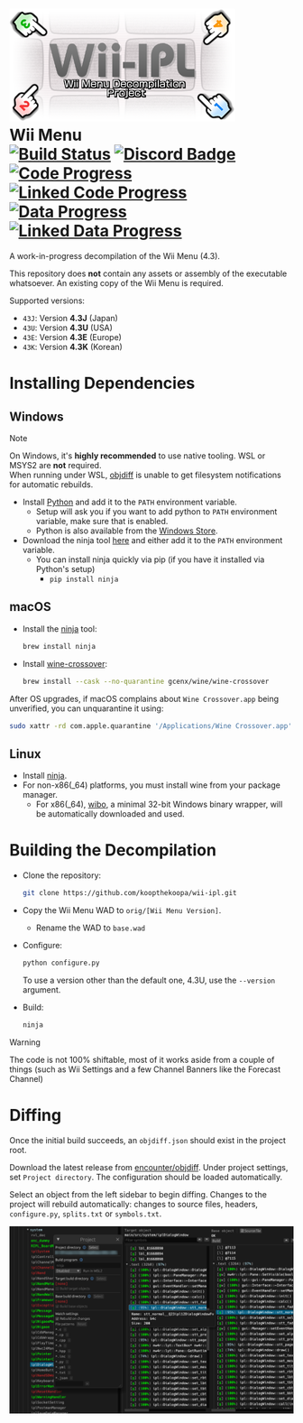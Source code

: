 ![Logo](./misc/logo.png)  
Wii Menu  
[![Build Status]][actions] [![Discord Badge]][discord]  
[![Code Progress]][progress] [![Linked Code Progress]][progress] [![Data Progress]][progress] [![Linked Data Progress]][progress]
========

[Build Status]: https://github.com/koopthekoopa/wii-ipl/actions/workflows/build.yml/badge.svg
[actions]: https://github.com/koopthekoopa/wii-ipl/actions/workflows/build.yml
[Discord Badge]: https://img.shields.io/discord/727908905392275526?color=%237289DA&logo=discord&logoColor=%23FFFFFF
[discord]: https://discord.gg/hKx3FJJgrV

[Code Progress]: https://decomp.dev/koopthekoopa/wii-ipl.svg?mode=shield&measure=code&label=Matched%20Code
[Linked Code Progress]: https://decomp.dev/koopthekoopa/wii-ipl.svg?mode=shield&measure=complete_code&label=Linked%20Code
[Data Progress]: https://decomp.dev/koopthekoopa/wii-ipl.svg?mode=shield&measure=data&label=Matched%20Data
[Linked Data Progress]: https://decomp.dev/koopthekoopa/wii-ipl.svg?mode=shield&measure=complete_data&label=Linked%20Data
[progress]: https://decomp.dev/koopthekoopa/wii-ipl

A work-in-progress decompilation of the Wii Menu (4.3).

This repository does **not** contain any assets or assembly of the executable whatsoever. An existing copy of the Wii Menu is required.

Supported versions:
- `43J`: Version **4.3J** (Japan)
- `43U`: Version **4.3U** (USA)
- `43E`: Version **4.3E** (Europe)
- `43K`: Version **4.3K** (Korean)

Installing Dependencies
=======================

Windows
-------

> [!NOTE]
> On Windows, it's **highly recommended** to use native tooling. WSL or MSYS2 are **not** required.  
> When running under WSL, [objdiff](#diffing) is unable to get filesystem notifications for automatic rebuilds.

- Install [Python](https://www.python.org/downloads/) and add it to the `PATH` environment variable.
  - Setup will ask you if you want to add python to `PATH` environment variable, make sure that is enabled.
  - Python is also available from the [Windows Store](https://apps.microsoft.com/store/detail/python-311/9NRWMJP3717K).
- Download the ninja tool [here](https://github.com/ninja-build/ninja/releases) and either add it to the `PATH` environment variable.
  - You can install ninja quickly via pip (if you have it installed via Python's setup)
    - `pip install ninja`

macOS
-----

- Install the [ninja](https://github.com/ninja-build/ninja/wiki/Pre-built-Ninja-packages) tool:

  ```sh
  brew install ninja
  ```

- Install [wine-crossover](https://github.com/Gcenx/homebrew-wine):

  ```sh
  brew install --cask --no-quarantine gcenx/wine/wine-crossover
  ```

After OS upgrades, if macOS complains about `Wine Crossover.app` being unverified, you can unquarantine it using:

```sh
sudo xattr -rd com.apple.quarantine '/Applications/Wine Crossover.app'
```

Linux
-----

- Install [ninja](https://github.com/ninja-build/ninja/wiki/Pre-built-Ninja-packages).
- For non-x86(_64) platforms, you must install wine from your package manager.
  - For x86(_64), [wibo](https://github.com/decompals/wibo), a minimal 32-bit Windows binary wrapper, will be automatically downloaded and used.

Building the Decompilation
==========================

- Clone the repository:

  ```sh
  git clone https://github.com/koopthekoopa/wii-ipl.git
  ```

- Copy the Wii Menu WAD to `orig/[Wii Menu Version]`.
  - Rename the WAD to `base.wad`

- Configure:

  ```sh
  python configure.py
  ```

  To use a version other than the default one, 4.3U, use the `--version` argument.

- Build:

  ```sh
  ninja
  ```

> [!WARNING]
> The code is not 100% shiftable, most of it works aside from a couple of things (such as Wii Settings and a few Channel Banners like the Forecast Channel)

Diffing
=======

Once the initial build succeeds, an `objdiff.json` should exist in the project root.

Download the latest release from [encounter/objdiff](https://github.com/encounter/objdiff). Under project settings, set `Project directory`. The configuration should be loaded automatically.

Select an object from the left sidebar to begin diffing. Changes to the project will rebuild automatically: changes to source files, headers, `configure.py`, `splits.txt` or `symbols.txt`.

![](misc/objdiff.png)
